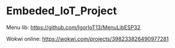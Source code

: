 # Embeded_IoT_Project
Menu lib: https://github.com/IgorIoT13/MenuLibESP32

Wokwi online: https://wokwi.com/projects/398233826490977281